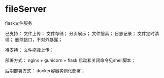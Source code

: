 # fileServer
flask文件服务

已支持：
文件上传；
文件存储；
分页展示；
文件搜索；
日志记录；
文件定时清理；
删除接口，不对外暴露；

待支持：
文件拖拽上传；

部署方式：
nginx + gunicorn + flask
启动和关闭命令见shell脚本；

后期部署方式：
docker容器实例化部署；
